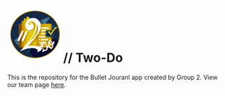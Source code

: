 # <img src="./admin/branding/logo256.png" width="128px" height="128px" />// Two-Do

This is the repository for the Bullet Jouranl app created by Group 2. View our team page [here](./admin/team.md).